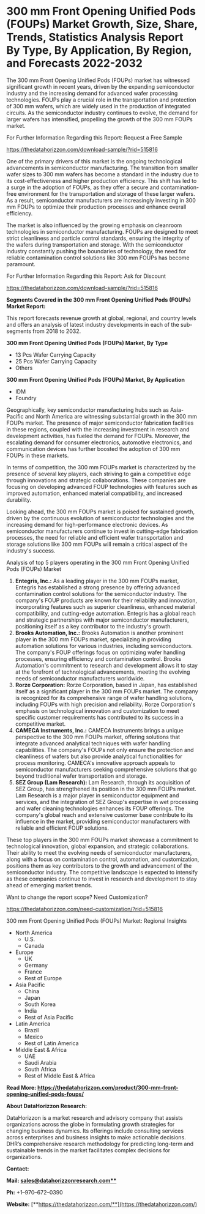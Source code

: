 ﻿# **300 mm Front Opening Unified Pods (FOUPs) Market Growth, Size, Share, Trends, Statistics Analysis Report By Type, By Application, By Region, and Forecasts 2022-2032**

The 300 mm Front Opening Unified Pods (FOUPs) market has witnessed significant growth in recent years, driven by the expanding semiconductor industry and the increasing demand for advanced wafer processing technologies. FOUPs play a crucial role in the transportation and protection of 300 mm wafers, which are widely used in the production of integrated circuits. As the semiconductor industry continues to evolve, the demand for larger wafers has intensified, propelling the growth of the 300 mm FOUPs market.

For Further Information Regarding this Report: Request a Free Sample

<https://thedatahorizzon.com/download-sample/?rid=515816>

One of the primary drivers of this market is the ongoing technological advancements in semiconductor manufacturing. The transition from smaller wafer sizes to 300 mm wafers has become a standard in the industry due to its cost-effectiveness and higher production efficiency. This shift has led to a surge in the adoption of FOUPs, as they offer a secure and contamination-free environment for the transportation and storage of these larger wafers. As a result, semiconductor manufacturers are increasingly investing in 300 mm FOUPs to optimize their production processes and enhance overall efficiency.

The market is also influenced by the growing emphasis on cleanroom technologies in semiconductor manufacturing. FOUPs are designed to meet strict cleanliness and particle control standards, ensuring the integrity of the wafers during transportation and storage. With the semiconductor industry constantly pushing the boundaries of technology, the need for reliable contamination control solutions like 300 mm FOUPs has become paramount.

For Further Information Regarding this Report: Ask for Discount

<https://thedatahorizzon.com/download-sample/?rid=515816>

**Segments Covered in the 300 mm Front Opening Unified Pods (FOUPs) Market Report:**

This report forecasts revenue growth at global, regional, and country levels and offers an analysis of latest industry developments in each of the sub-segments from 2018 to 2032.

**300 mm Front Opening Unified Pods (FOUPs) Market, By Type**

- 13 Pcs Wafer Carrying Capacity
- 25 Pcs Wafer Carrying Capacity
- Others

**300 mm Front Opening Unified Pods (FOUPs) Market, By Application**

- IDM
- Foundry

Geographically, key semiconductor manufacturing hubs such as Asia-Pacific and North America are witnessing substantial growth in the 300 mm FOUPs market. The presence of major semiconductor fabrication facilities in these regions, coupled with the increasing investment in research and development activities, has fueled the demand for FOUPs. Moreover, the escalating demand for consumer electronics, automotive electronics, and communication devices has further boosted the adoption of 300 mm FOUPs in these markets.

In terms of competition, the 300 mm FOUPs market is characterized by the presence of several key players, each striving to gain a competitive edge through innovations and strategic collaborations. These companies are focusing on developing advanced FOUP technologies with features such as improved automation, enhanced material compatibility, and increased durability.

Looking ahead, the 300 mm FOUPs market is poised for sustained growth, driven by the continuous evolution of semiconductor technologies and the increasing demand for high-performance electronic devices. As semiconductor manufacturers continue to invest in cutting-edge fabrication processes, the need for reliable and efficient wafer transportation and storage solutions like 300 mm FOUPs will remain a critical aspect of the industry's success.

Analysis of top 5 players operating in the 300 mm Front Opening Unified Pods (FOUPs) Market



1. **Entegris, Inc.:** As a leading player in the 300 mm FOUPs market, Entegris has established a strong presence by offering advanced contamination control solutions for the semiconductor industry. The company's FOUP products are known for their reliability and innovation, incorporating features such as superior cleanliness, enhanced material compatibility, and cutting-edge automation. Entegris has a global reach and strategic partnerships with major semiconductor manufacturers, positioning itself as a key contributor to the industry's growth.
1. **Brooks Automation, Inc.:** Brooks Automation is another prominent player in the 300 mm FOUPs market, specializing in providing automation solutions for various industries, including semiconductors. The company's FOUP offerings focus on optimizing wafer handling processes, ensuring efficiency and contamination control. Brooks Automation's commitment to research and development allows it to stay at the forefront of technological advancements, meeting the evolving needs of semiconductor manufacturers worldwide.
1. **Rorze Corporation:** Rorze Corporation, based in Japan, has established itself as a significant player in the 300 mm FOUPs market. The company is recognized for its comprehensive range of wafer handling solutions, including FOUPs with high precision and reliability. Rorze Corporation's emphasis on technological innovation and customization to meet specific customer requirements has contributed to its success in a competitive market.
1. **CAMECA Instruments, Inc.:** CAMECA Instruments brings a unique perspective to the 300 mm FOUPs market, offering solutions that integrate advanced analytical techniques with wafer handling capabilities. The company's FOUPs not only ensure the protection and cleanliness of wafers but also provide analytical functionalities for process monitoring. CAMECA's innovative approach appeals to semiconductor manufacturers seeking comprehensive solutions that go beyond traditional wafer transportation and storage.
1. **SEZ Group (Lam Research):** Lam Research, through its acquisition of SEZ Group, has strengthened its position in the 300 mm FOUPs market. Lam Research is a major player in semiconductor equipment and services, and the integration of SEZ Group's expertise in wet processing and wafer cleaning technologies enhances its FOUP offerings. The company's global reach and extensive customer base contribute to its influence in the market, providing semiconductor manufacturers with reliable and efficient FOUP solutions.

These top players in the 300 mm FOUPs market showcase a commitment to technological innovation, global expansion, and strategic collaborations. Their ability to meet the evolving needs of semiconductor manufacturers, along with a focus on contamination control, automation, and customization, positions them as key contributors to the growth and advancement of the semiconductor industry. The competitive landscape is expected to intensify as these companies continue to invest in research and development to stay ahead of emerging market trends.

Want to change the report scope? Need Customization?

<https://thedatahorizzon.com/need-customization/?rid=515816>

300 mm Front Opening Unified Pods (FOUPs) Market: Regional Insights

- North America
  - U.S.
  - Canada
- Europe
  - UK
  - Germany
  - France
  - Rest of Europe
- Asia Pacific
  - China
  - Japan
  - South Korea
  - India
  - Rest of Asia Pacific
- Latin America
  - Brazil
  - Mexico
  - Rest of Latin America
- Middle East & Africa
  - UAE
  - Saudi Arabia
  - South Africa
  - Rest of Middle East & Africa

**Read More: https://thedatahorizzon.com/product/300-mm-front-opening-unified-pods-foups/**

**About DataHorizzon Research:**

DataHorizzon is a market research and advisory company that assists organizations across the globe in formulating growth strategies for changing business dynamics. Its offerings include consulting services across enterprises and business insights to make actionable decisions. DHR’s comprehensive research methodology for predicting long-term and sustainable trends in the market facilitates complex decisions for organizations.

**Contact:**

**Mail: [sales@datahorizzonresearch.com**](mailto:sales@datahorizzonresearch.com)**

**Ph:** +1–970–672–0390

**Website:** [**https://thedatahorizzon.com/**](https://thedatahorizzon.com/)



